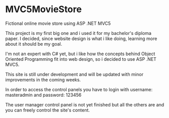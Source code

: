 # MVC5MovieStore
Fictional online movie store using ASP .NET MVC5

This project is my first big one and i used it for my bachelor's diploma paper. I decided, since website design is what i like doing, learning more about it should be my goal.

I'm not an expert with C# yet, but i like how the concepts behind Object Oriented Programming fit into web design, so i decided to use ASP .NET MVC5.

This site is still under development and will be updated with minor improvements in the coming weeks.

In order to access the control panels you have to login with username: masteradmin and password: 123456

The user manager control panel is not yet finished but all the others are and you can freely control the site's content.
